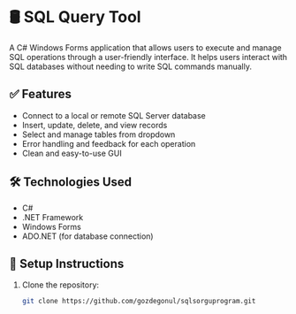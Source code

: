 # 🛢️ SQL Query Tool

A C# Windows Forms application that allows users to execute and manage SQL operations through a user-friendly interface. It helps users interact with SQL databases without needing to write SQL commands manually.

## ✅ Features

- Connect to a local or remote SQL Server database
- Insert, update, delete, and view records
- Select and manage tables from dropdown
- Error handling and feedback for each operation
- Clean and easy-to-use GUI

## 🛠️ Technologies Used

- C#
- .NET Framework
- Windows Forms
- ADO.NET (for database connection)

## 🔧 Setup Instructions

1. Clone the repository:
   ```bash
   git clone https://github.com/gozdegonul/sqlsorguprogram.git
